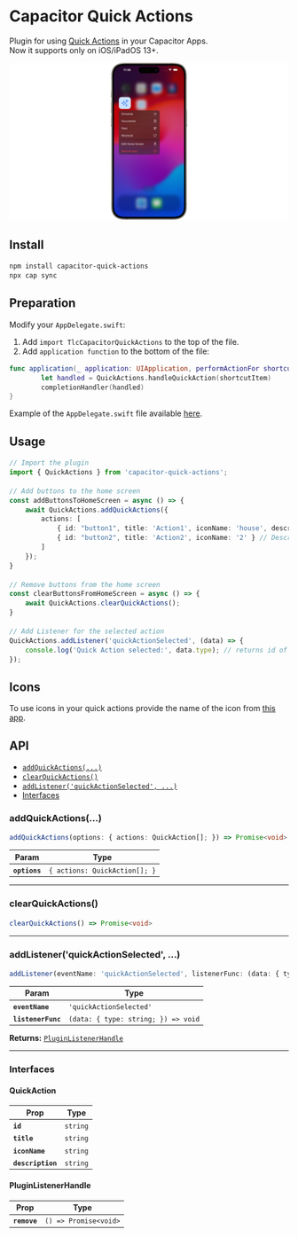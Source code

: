 # Capacitor Quick Actions

Plugin for using [Quick Actions](https://developer.apple.com/documentation/uikit/menus_and_shortcuts/add_home_screen_quick_actions#3701696) in your Capacitor Apps.  
Now it supports only on iOS/iPadOS 13+.

![](https://github.com/lukasandreano/capacitor-quick-actions/blob/main/docs/preview.png?raw=true)

## Install

```bash
npm install capacitor-quick-actions
npx cap sync
```

## Preparation
Modify your `AppDelegate.swift`:
1. Add `import TlcCapacitorQuickActions` to the top of the file.
2. Add `application function` to the bottom of the file:
```swift
func application(_ application: UIApplication, performActionFor shortcutItem: UIApplicationShortcutItem, completionHandler: @escaping (Bool) -> Void) {
        let handled = QuickActions.handleQuickAction(shortcutItem)
        completionHandler(handled)
}
```
Example of the `AppDelegate.swift` file available [here](https://github.com/lukasandreano/capacitor-quick-actions/blob/main/docs/AppDelegate.swift). 

## Usage
```typescript
// Import the plugin
import { QuickActions } from 'capacitor-quick-actions';

// Add buttons to the home screen
const addButtonsToHomeScreen = async () => {
    await QuickActions.addQuickActions({
        actions: [
            { id: "button1", title: 'Action1', iconName: 'house', description: 'Description1' },
            { id: "button2", title: 'Action2', iconName: '2' } // Description is optional
        ]
    });
}

// Remove buttons from the home screen
const clearButtonsFromHomeScreen = async () => {
    await QuickActions.clearQuickActions();
}

// Add Listener for the selected action
QuickActions.addListener('quickActionSelected', (data) => {
    console.log('Quick Action selected:', data.type); // returns id of the selected action
});
```

## Icons
To use icons in your quick actions provide the name of the icon from [this app](https://developer.apple.com/sf-symbols/).

## API

<docgen-index>

* [`addQuickActions(...)`](#addquickactions)
* [`clearQuickActions()`](#clearquickactions)
* [`addListener('quickActionSelected', ...)`](#addlistenerquickactionselected-)
* [Interfaces](#interfaces)

</docgen-index>

<docgen-api>
<!--Update the source file JSDoc comments and rerun docgen to update the docs below-->

### addQuickActions(...)

```typescript
addQuickActions(options: { actions: QuickAction[]; }) => Promise<void>
```

| Param         | Type                                     |
| ------------- | ---------------------------------------- |
| **`options`** | <code>{ actions: QuickAction[]; }</code> |

--------------------


### clearQuickActions()

```typescript
clearQuickActions() => Promise<void>
```

--------------------


### addListener('quickActionSelected', ...)

```typescript
addListener(eventName: 'quickActionSelected', listenerFunc: (data: { type: string; }) => void) => PluginListenerHandle
```

| Param              | Type                                              |
| ------------------ | ------------------------------------------------- |
| **`eventName`**    | <code>'quickActionSelected'</code>                |
| **`listenerFunc`** | <code>(data: { type: string; }) =&gt; void</code> |

**Returns:** <code><a href="#pluginlistenerhandle">PluginListenerHandle</a></code>

--------------------


### Interfaces


#### QuickAction

| Prop              | Type                |
| ----------------- | ------------------- |
| **`id`**          | <code>string</code> |
| **`title`**       | <code>string</code> |
| **`iconName`**    | <code>string</code> |
| **`description`** | <code>string</code> |


#### PluginListenerHandle

| Prop         | Type                                      |
| ------------ | ----------------------------------------- |
| **`remove`** | <code>() =&gt; Promise&lt;void&gt;</code> |

</docgen-api>
